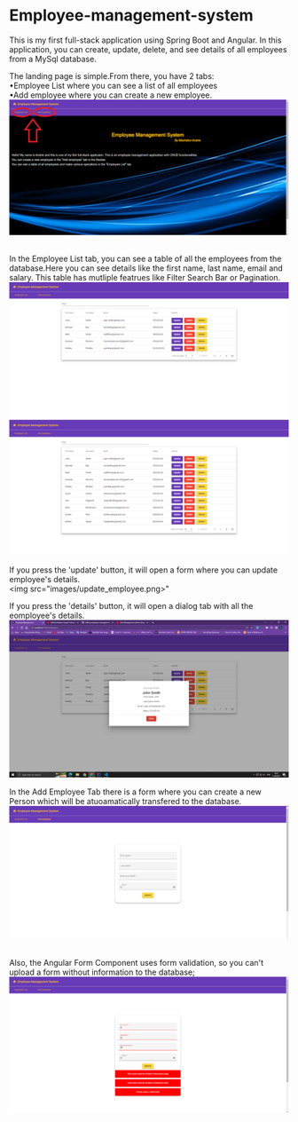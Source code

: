# Employee-management-system
This is my first full-stack application using Spring Boot and Angular. In this application, you can create, update, delete, and see details of all employees from a MySql database.

The landing page is simple.From there, you have 2 tabs:
<br />
•Employee List where you can see a list of all employees
<br />
•Add employee where you can create a new employee.
<br />
<img src="images/main_menu.png">

<br />
In the Employee List tab, you can see a table of all the employees from the database.Here you can see details like the first name, last name, email and salary.  This table has mutliple featrues like Filter Search Bar or Pagination.
<br />
<img src="images/employee_table1.png">
<img src="images/employee_table2.png">
<br />

If you press the 'update' button, it will open a form where you can update employee's details.
<br />
<img src="images/update_employee.png>"
<br />

If you press the 'details' button, it will open a dialog tab with all the eomployee's details.
<img src="images/employee-info.png">

In the Add Employee Tab there is a form where you can create a new Person which will be atuoamatically transfered to the database.
<br />
<img src="images/form.png">

<br />
Also, the Angular Form Component uses form validation, so you can't upload a form without information to the database;
<img src="images/form_validation.png">
